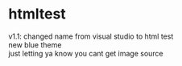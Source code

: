 # htmltest
v1.1:
changed name from visual studio to html test<br>
new blue theme<br>
just letting ya know you cant get image source<br>
